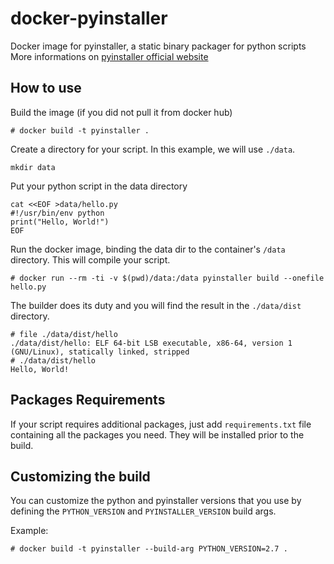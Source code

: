 docker-pyinstaller
==========

Docker image for pyinstaller, a static binary packager for python scripts
More informations on [pyinstaller official website](http://www.pyinstaller.org/)

How to use
----------

Build the image (if you did not pull it from docker hub)

    # docker build -t pyinstaller .

Create a directory for your script. In this example, we will use `./data`.

    mkdir data

Put your python script in the data directory

    cat <<EOF >data/hello.py
    #!/usr/bin/env python
    print("Hello, World!")
    EOF

Run the docker image, binding the data dir to the container's `/data` directory.
This will compile your script.

    # docker run --rm -ti -v $(pwd)/data:/data pyinstaller build --onefile hello.py

The builder does its duty and you will find the result in the `./data/dist` directory.

    # file ./data/dist/hello
    ./data/dist/hello: ELF 64-bit LSB executable, x86-64, version 1 (GNU/Linux), statically linked, stripped
    # ./data/dist/hello
    Hello, World!

Packages Requirements
---------------------

If your script requires additional packages, just add `requirements.txt` file containing
all the packages you need. They will be installed prior to the build.

Customizing the build
---------------------

You can customize the python and pyinstaller versions that you use by defining
the `PYTHON_VERSION` and `PYINSTALLER_VERSION` build args.

Example:

    # docker build -t pyinstaller --build-arg PYTHON_VERSION=2.7 .

